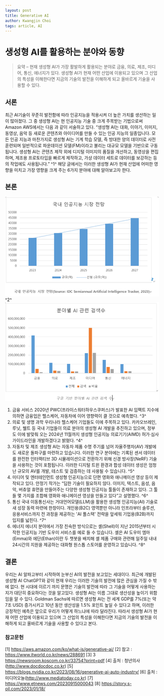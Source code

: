 ```yaml
---
layout: post
title: Generative AI
author: Kwangjin Choi
tags: article, AI
---
```


# 생성형 AI를 활용하는 분야와 동향

> 요약 – 현재 생성형 AI가 가장 활발하게 활용되는 분야로 금융, 의료, 제조, 미디어, 통신, 에너지가 있다. 생성형 AI가 현재 어떤 산업에 이용되고 있으며 그 산업의 특성을 이해한다면 지금의 기술의 발전을 이해하게 되고 올바르게 기술을 사용할 수 있다.

## 서론
 최근 AI기술이 꾸준히 발전함에 따라 인공지능을 적용시켜 더 높은 가치를 생산하는 일이 많아졌다. 그 중 생성형 AI는 현 인공지능 기술 중 크게 주목받는 기법으로써 Amazon AWS에서는 다음 과 같이 서술하고 있다.
 “생성형 AI는 대화, 이야기, 이미지, 동영상, 음악 등 새로운 콘텐츠와 아이디어를 만들 수 있는 인공 지능의 일종입니다. 모든 인공 지능과 마찬가지로 생성형 AI는 기계 학습 모델, 즉 방대한 양의 데이터로 사전 훈련되며 일반적으로 파운데이션 모델(FM)이라고 불리는 대규모 모델을 기반으로 구동됩니다. 생성형 AI는 콘텐츠 제작 외에 디지털 이미지의 품질을 개선하고, 동영상을 편집하며, 제조용 프로토타입을 빠르게 제작하고, 가상 데이터 세트로 데이터를 보강하는 등의 작업에도 사용됩니다.” ^1^
 해당 글에서는 이러한 생성형 AI가 현재 산업에 어떠한 영향을 미치고 가장 영향을 크게 주는 6가지 분야에 대해 알아보고자 한다. 

## 본론
![AI 동향](../images/ai_trend.PNG) ^2^
![AI 검색수](../images/ai_search.PNG)
 1.	금융 서비스
 2020년 PWC(프라이스워터하우스쿠퍼스)가 발표한 AI 임팩트 지수에 의하면 금융업은 헬스케어, 자동차에 이어 영향력이 클 것으로 예측했다. ^3^
 2.	의료 및 생명 과학
 우리나라 헬스케어 기업들도 이에 주목하고 있다. 카카오브레인, 루닛, 웰트 등 국내 기업들이 의료 분야의 생성형 AI 개발을 추진하고 있으며, 정부도 이에 발맞춰 오는 2024년 11월까지 생성형 인공지능 의료기기(AIMD) 허가·심사 가이드라인을 개발하겠다고 밝혔다. ^4^
 3.	자동차 및 제조
생성형 AI는 자동차 제품 수명 주기를 넘어 자율주행차(AV) 개발에도 새로운 돌파구를 마련하고 있습니다. 이러한 연구 분야에는 기록된 센서 데이터를 완전한 인터랙티브 3D 시뮬레이션으로 전환하기 위해 신경 방사장(NeRF) 기술을 사용하는 것이 포함됩니다. 이러한 디지털 트윈 환경과 합성 데이터 생성은 엄청난 규모의 AV를 개발, 테스트 및 검증하는 데 사용될 수 있습니다. ^5^
 4.	미디어 및 엔터테인먼트
생성형 인공지능으로 단편 영화와 애니메이션 영상 등이 제작되고 있다. 안정기 작가는 “딥한 기술이 필요하지 않다. 이미지, 텍스트, 음성, 음악, 버츄얼 휴먼을 만들어주는 다양한 생성형 인공지능 툴들이 존재하고 있다. 그 툴들 몇 가지를 조합해 영화와 애니메이션 영상을 만들고 있다”고 설명했다. ^6^
 5.	통신
국내 이동통신사는 거대언어모델(LLM)을 활용한 생성형 인공지능(AI) 기술로 새 성장 동력 마련에 한창이다. 개인용(B2C) 영역뿐만 아니라 인프라부터 솔루션, 응용서비스까지 전 과정을 제공하는 'AI 풀스택' 전략을 앞세워 기업용(B2B)까지 입지를 넓힌다. ^7^
 6.	에너지
에너지 분야에서 가장 친숙한 방식으로는 셸(Shell)이 지난 2015년부터 시작한 인공지능 기반 도우미 서비스를 예로 들 수 있습니다. 셸은 AI 도우미 엠마(Emma)와 에단(Ethan)이란 두 챗봇을 배치해 셸 제품 구매와 관련해 일주일 내내 24시간의 지원을 제공하는 대화형 원스톱 스토어를 운영하고 있습니다. ^8^

## 결론
 우리는 AI 알파고부터 시작하여 눈부신 AI의 발전을 보고있는 세대이다. 최근에 개발된 생성형 AI ChatGPT와 같이 현재 우리는 이러한 기술의 발전에 많은 관심을 가질 수 밖에 없다. 현 시대에 이르기 까지 문명은 기술의 발전에 따라 그 기술을 어떻게 사용하는지가 대단히 중요하다는 것을 알고있다. 생성형 AI는 이름 그대로 생산성을 높이기 위함임을 알 수 있다. Goldman Sachs에 따르면 생성형 AI는 전 세계 GDP를 7%(또는 약 7조 USD) 증가시키고 10년 동안 생산성을 1.5% 포인트 높일 수 있다고 하며, 이러한 긍정적인 예측은 앞으로 우리가 어떻게 하느냐에 따라 달라진다.  따라서 생성형 AI가 현재 어떤 산업에 이용되고 있으며 그 산업의 특성을 이해한다면 지금의 기술의 발전을 이해하게 되고 올바르게 기술을 사용할 수 있다고 본다. 

### 참고문헌
[1] https://aws.amazon.com/ko/what-is/generative-ai/
[2] 참고 : https://www.itworld.co.kr/news/288691
[3] 3 https://newsroom.koscom.co.kr/33754?print=pdf
[4] 출처 : 청년의사(http://www.docdocdoc.co.kr)
[5] https://blogs.nvidia.co.kr/2023/08/16/generative-ai-auto-industry/
[6] 출처 : 미디어오늘(http://www.mediatoday.co.kr)
[7] https://www.etnews.com/20230915000043
[8] https://story.s-oil.com/2023/01/18/

